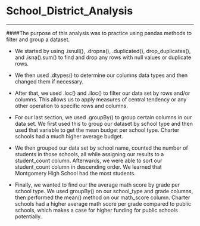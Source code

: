# School_District_Analysis
_______________________________________

####The purpose of this analysis was to practice using pandas methods to filter and group a dataset. 

* We started by using .isnull(), .dropna(), .duplicated(), drop_duplicates(), and .isna().sum() to find and drop any rows with null values or duplicate rows.

* We then used .dtypes() to determine our columns data types and then changed them if necessary. 

* After that, we used .loc() and .iloc() to filter our data set by rows and/or columns. This allows us to apply measures of central tendency or any other operation to specific rows and columns. 

* For our last section, we used .groupBy() to group certain columns in our data set. We first used this to group our dataset by school type and then used that variable to get the mean budget per school type. Charter schools had a much higher average budget. 

* We then grouped our data set by school name, counted the number of students in those schools, all while assigning our results to a student_count column. Afterwards, we were able to sort our student_count column in descending order. We learned that Montgomery High School had the most students.

* Finally, we wanted to find our the average math score by grade per school type. We used groupBy() on our school_type and grade columns, then performed the mean() method on our math_score column. Charter schools had a higher average math score per grade compared to public schools, which makes a case for higher funding for public schools potentially.